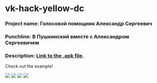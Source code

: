 




# vk-hack-yellow-dc
### Project name: Голосовой помощник Александр Сергеевич

### Punchline: В Пушкинский вместе с Александром Сергеевичем

### Description: [Link to the .apk file](https://demo134.bravo.vkhackathon.com/pushkinmuseum.apk).

Check out the example!


<img src="./img/1.png"/>

<img src="./img/2.png"/>

<img src="./img/3.png"/>

<img src="./img/4.png"/>



